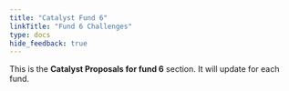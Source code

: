 ```yaml
---
title: "Catalyst Fund 6"
linkTitle: "Fund 6 Challenges"
type: docs
hide_feedback: true
---
```


This is the **Catalyst Proposals for fund 6** section. It will update for each fund.
